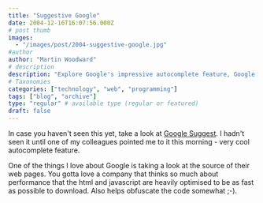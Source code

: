 ```yaml
---
title: "Suggestive Google"
date: 2004-12-16T16:07:56.000Z
# post thumb
images:
  - "/images/post/2004-suggestive-google.jpg"
#author
author: "Martin Woodward"
# description
description: "Explore Google's impressive autocomplete feature, Google Suggest, and its optimised performance for enhanced user experience."
# Taxonomies
categories: ["technology", "web", "programming"]
tags: ["blog", "archive"]
type: "regular" # available type (regular or featured)
draft: false
---
```

In case you haven't seen this yet, take a look at [Google Suggest](http://www.google.com/webhp?complete=1&hl=en).  I hadn't seen it until one of my colleagues pointed me to it this morning - very cool autocomplete feature. 

One of the things I love about Google is taking a look at the source of their web pages.  You gotta love a company that thinks so much about performance that the html and javascript are heavily optimised to be as fast as possible to download.  Also helps obfuscate the code somewhat ;-).